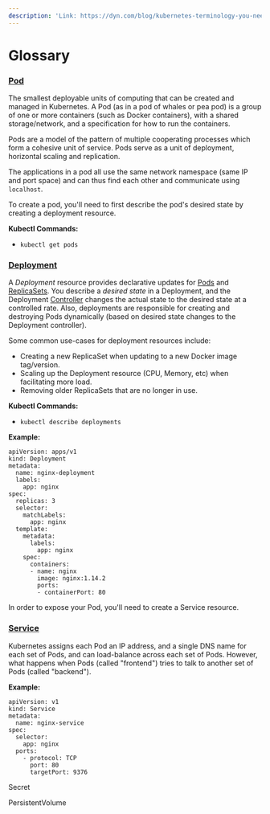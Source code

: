 ```yaml
---
description: 'Link: https://dyn.com/blog/kubernetes-terminology-you-need-to-know/'
---
```


# Glossary

### [Pod](https://kubernetes.io/docs/concepts/workloads/pods/pod)

The smallest deployable units of computing that can be created and managed in Kubernetes. A Pod \(as in a pod of whales or pea pod\) is a group of one or more containers \(such as Docker containers\), with a shared storage/network, and a specification for how to run the containers.

Pods are a model of the pattern of multiple cooperating processes which form a cohesive unit of service. Pods serve as a unit of deployment, horizontal scaling and replication.

The applications in a pod all use the same network namespace \(same IP and port space\) and can thus find each other and communicate using `localhost`.

To create a pod, you'll need to first describe the pod's desired state by creating a deployment resource.

**Kubectl Commands:**

* `kubectl get pods`

### [Deployment](https://kubernetes.io/docs/concepts/workloads/controllers/deployment/)

A _Deployment_ resource provides declarative updates for [Pods](https://kubernetes.io/docs/concepts/workloads/pods/pod/) and [ReplicaSets](https://kubernetes.io/docs/concepts/workloads/controllers/replicaset/). You describe a _desired state_ in a Deployment, and the Deployment [Controller](https://kubernetes.io/docs/concepts/architecture/controller/) changes the actual state to the desired state at a controlled rate. Also, deployments are responsible for creating and destroying Pods dynamically \(based on desired state changes to the Deployment controller\). 

Some common use-cases for deployment resources include:

* Creating a new ReplicaSet when updating to a new Docker image tag/version.
* Scaling up the Deployment resource \(CPU, Memory, etc\) when facilitating more load.
* Removing older ReplicaSets that are no longer in use.

**Kubectl Commands:**

* `kubectl describe deployments`

**Example:**

```text
apiVersion: apps/v1
kind: Deployment
metadata:
  name: nginx-deployment
  labels:
    app: nginx
spec:
  replicas: 3
  selector:
    matchLabels:
      app: nginx
  template:
    metadata:
      labels:
        app: nginx
    spec:
      containers:
      - name: nginx
        image: nginx:1.14.2
        ports:
        - containerPort: 80
```

In order to expose your Pod, you'll need to create a Service resource.

### [Service](https://kubernetes.io/docs/concepts/services-networking/service/)

Kubernetes assigns each Pod an IP address, and a single DNS name for each set of Pods, and can load-balance across each set of Pods. However, what happens when Pods \(called "frontend"\) tries to talk to another set of Pods \(called "backend"\).

**Example:**

```text
apiVersion: v1
kind: Service
metadata:
  name: nginx-service
spec:
  selector:
    app: nginx
  ports:
    - protocol: TCP
      port: 80
      targetPort: 9376
```

Secret

PersistentVolume



